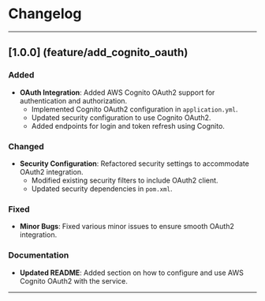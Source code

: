 # Changelog

---

## [1.0.0] (feature/add_cognito_oauth)

### Added
- **OAuth Integration**: Added AWS Cognito OAuth2 support for authentication and authorization.
  - Implemented Cognito OAuth2 configuration in `application.yml`.
  - Updated security configuration to use Cognito OAuth2.
  - Added endpoints for login and token refresh using Cognito.

### Changed
- **Security Configuration**: Refactored security settings to accommodate OAuth2 integration.
  - Modified existing security filters to include OAuth2 client.
  - Updated security dependencies in `pom.xml`.

### Fixed
- **Minor Bugs**: Fixed various minor issues to ensure smooth OAuth2 integration.

### Documentation
- **Updated README**: Added section on how to configure and use AWS Cognito OAuth2 with the service.

---
